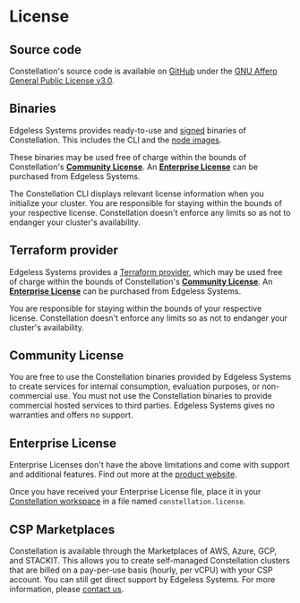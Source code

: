 # License

## Source code

Constellation's source code is available on [GitHub](https://github.com/edgelesssys/constellation) under the [GNU Affero General Public License v3.0](https://github.com/edgelesssys/constellation/blob/main/LICENSE).

## Binaries

Edgeless Systems provides ready-to-use and [signed](../architecture/security/attestation.md#chain-of-trust) binaries of Constellation. This includes the CLI and the [node images](../architecture/components/node-images.md).

These binaries may be used free of charge within the bounds of Constellation's [**Community License**](#community-license). An [**Enterprise License**](#enterprise-license) can be purchased from Edgeless Systems.

The Constellation CLI displays relevant license information when you initialize your cluster. You are responsible for staying within the bounds of your respective license. Constellation doesn't enforce any limits so as not to endanger your cluster's availability.

## Terraform provider

Edgeless Systems provides a [Terraform provider](https://github.com/edgelesssys/terraform-provider-constellation/releases), which may be used free of charge within the bounds of Constellation's [**Community License**](#community-license). An [**Enterprise License**](#enterprise-license) can be purchased from Edgeless Systems.

You are responsible for staying within the bounds of your respective license. Constellation doesn't enforce any limits so as not to endanger your cluster's availability.

## Community License

You are free to use the Constellation binaries provided by Edgeless Systems to create services for internal consumption, evaluation purposes, or non-commercial use. You must not use the Constellation binaries to provide commercial hosted services to third parties. Edgeless Systems gives no warranties and offers no support.

## Enterprise License

Enterprise Licenses don't have the above limitations and come with support and additional features. Find out more at the [product website](https://www.edgeless.systems/products/constellation/).

Once you have received your Enterprise License file, place it in your [Constellation workspace](../architecture/components/cli.md#workspaces) in a file named `constellation.license`.

## CSP Marketplaces

Constellation is available through the Marketplaces of AWS, Azure, GCP, and STACKIT. This allows you to create self-managed Constellation clusters that are billed on a pay-per-use basis (hourly, per vCPU) with your CSP account. You can still get direct support by Edgeless Systems. For more information, please [contact us](https://www.edgeless.systems/enterprise-support/).
